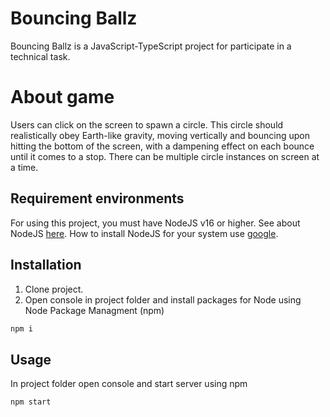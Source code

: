 # Bouncing Ballz
Bouncing Ballz is a JavaScript-TypeScript project for participate in a technical task.

# About game
Users can click on the screen to spawn a circle. This circle should realistically obey Earth-like gravity, moving vertically and bouncing upon hitting the bottom of the screen, with a dampening effect on each bounce until it comes to a stop. There can be multiple circle instances on screen at a time.

## Requirement environments
For using this project, you must have NodeJS v16 or higher. 
See about NodeJS [here](https://nodejs.org/en).
How to install NodeJS for your system use [google](https://google.com).

## Installation
1. Clone project.
2. Open console in project folder and install packages for Node using Node Package Managment (npm)
```bash
npm i
```

## Usage
In project folder open console and start server using npm
```bash
npm start
```